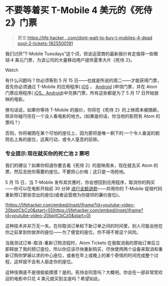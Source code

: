 # 不要等着买 T-Mobile 4 美元的《死侍 2》门票

> 原文:[https://life hacker . com/dont-wait-to-buy-t-mobiles-4-dead pool-2-tickets-1825500191](https://lifehacker.com/dont-wait-to-buy-t-mobiles-4-deadpool-2-tickets-1825500191)

我们讨厌“T-Mobile Tuesdays”这个词，但该运营商的最新报价肯定值得一些眼球:4 美元门票，为该公司的大量移动用户提供夏季大片《死侍 2》。

Watch

有什么问题吗？你必须等到 5 月 15 日——也就是所说的周二——才能获得门票，首先你必须通过 T-Mobile 的应用程序( [iOS](https://itunes.apple.com/us/app/tmobile-tuesdays/id1111876388) ， [Android](https://play.google.com/store/apps/details?id=com.tmobile.tuesdays) )申领门票，并在 Atom 门票应用程序( [iOS、](https://itunes.apple.com/us/app/atom-movie-tickets-times/id926058555?mt=8)[Android](https://play.google.com/store/apps/details?id=org.gamatech.androidclient.app&hl=en_US))中兑换门票，所有这些都是为了 5 月 17 日开始放映的电影。

换句话说，如果你等待 T-Mobile 的报价，你将在《死侍 2》的上映周末被搞砸，除非你碰巧住在一个没人看电影的地方。(如果是的话，你当地的影院有 Atom 的票吗？)

否则，你将被困在某个可怕的座位上，因为那将是唯一剩下的:一个令人垂涎的剧院右上角的座位，远离行动，或令人窒息的前排。

### 专业提示:现在就买你的死亡池 2 票吧

我们的建议？如果你知道你要去看《死侍 2》的首映周末，现在就去买 Atom 的票，然后去抢你需要的座位。不要担心价格；这只是一场抢地。

5 月 15 日，当 T-Mobile 发布其优惠时，你会想回到应用程序，取消你的购买——你可以在电影开始前 30 分钟 [进行全额退款](https://www.atomtickets.com/help/entry/cancel-order-after-purchase)——并用你的 T-Mobile 促销代码重新预订那些空出的座位(或者运营商为你提供的廉价座位)。

 [https://lifehacker.com/embed/inset/iframe?id=youtube-video-20bpjtCbCz0&start=0](https://lifehacker.com/embed/inset/iframe?id=youtube-video-20bpjtCbCz0&start=0) 

这种技术并非万无一失。在你取消订单和下新订单之间的时间里，别人可能会抢在你之前拿到你放弃的座位——为了便宜的座位，你不得不冒这个风险。

当我测试订单-取消-重新订购流程时，Atom Tickets 在我取消我的原始订单后立即释放了我的预订座位，所以你应该尽快重新购买，尽快使用两个设备来取消和重新订购你梦寐以求的中心座位，或者在早上或晚上的某个奇怪的时间完成整个过程，这样就不会有人偷走你的座位。

这种伎俩是不是很偷偷摸摸？是的。死侍会同意吗？大概吧。你会在一部非常受欢迎的电影中只花 4 美元就买到主座吗？希望如此。